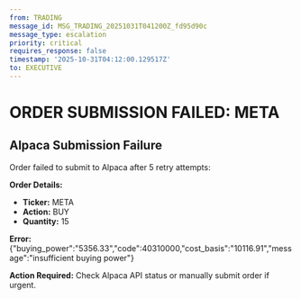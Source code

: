 ```yaml
---
from: TRADING
message_id: MSG_TRADING_20251031T041200Z_fd95d90c
message_type: escalation
priority: critical
requires_response: false
timestamp: '2025-10-31T04:12:00.129517Z'
to: EXECUTIVE
---
```


# ORDER SUBMISSION FAILED: META

## Alpaca Submission Failure

Order failed to submit to Alpaca after 5 retry attempts:

**Order Details:**
- **Ticker:** META
- **Action:** BUY
- **Quantity:** 15

**Error:** {"buying_power":"5356.33","code":40310000,"cost_basis":"10116.91","message":"insufficient buying power"}

**Action Required:** Check Alpaca API status or manually submit order if urgent.